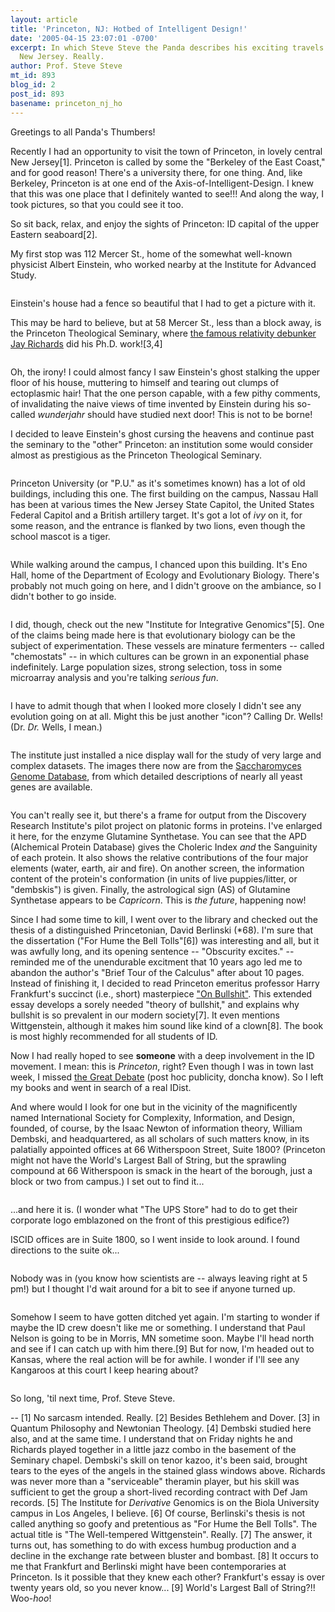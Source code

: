```yaml
---
layout: article
title: 'Princeton, NJ: Hotbed of Intelligent Design!'
date: '2005-04-15 23:07:01 -0700'
excerpt: In which Steve Steve the Panda describes his exciting travels in central
  New Jersey. Really.
author: Prof. Steve Steve
mt_id: 893
blog_id: 2
post_id: 893
basename: princeton_nj_ho
---
```

Greetings to all Panda's Thumbers!

Recently I had an opportunity to visit the town of Princeton, in lovely central New Jersey\[1\]. Princeton is called by some the "Berkeley of the East Coast," and for good reason! There's a university there, for one thing. And, like Berkeley, Princeton is at one end of the Axis-of-Intelligent-Design. I knew that this was one place that I definitely wanted to see!!! And along the way, I took pictures, so that you could see it too.

So sit back, relax, and enjoy the sights of Princeton: ID capital of the upper Eastern seaboard\[2\].

My first stop was 112 Mercer St., home of the somewhat well-known physicist Albert Einstein, who worked nearby at the Institute for Advanced Study.

<img src="/uploads/2005/einsteins_house.jpg" alt="" />

Einstein's house had a fence so beautiful  that I had to get a picture with it.

This may be hard to believe, but at 58 Mercer St., less than a block away, is the Princeton Theological Seminary, where [the famous relativity debunker Jay Richards](http://www.pandasthumb.org/pt-archives/000938.html) did his Ph.D. work!\[3,4\]

<img src="/uploads/2005/pts.jpg" alt="" />

Oh, the irony! I could almost fancy I saw Einstein's ghost stalking the upper floor of his house, muttering to himself and tearing out clumps of ectoplasmic hair! That the one person capable, with a few pithy comments, of invalidating the naive views of time invented by Einstein during his so-called _wunderjahr_ should have studied next door! This is not to be borne!

I decided to leave Einstein's ghost cursing the heavens and continue past the seminary to the "other" Princeton: an institution some would consider almost as prestigious as the Princeton Theological Seminary.

<img src="/uploads/2005/nassau_hall.jpg" alt="" />

Princeton University (or "P.U." as it's sometimes known) has a lot of old buildings, including this one. The first building on the campus, Nassau Hall has been at various times the New Jersey State Capitol, the United States Federal Capitol and a British artillery  target. It's got a lot of _ivy_ on it, for some reason, and the entrance is flanked by two lions, even though the school mascot is a tiger.

<img src="/uploads/2005/eno_hall.jpg" alt="" />

While walking around the campus, I chanced upon this building. It's Eno Hall, home of the Department of Ecology and Evolutionary Biology. There's probably not much going on here, and I didn't groove on the ambiance, so I didn't bother to go inside.

<img src="/uploads/2005/chemostats.jpg" alt="" />

I did, though, check out the new "Institute for Integrative Genomics"\[5\]. One of the claims being made here is that evolutionary biology can be the subject of experimentation. These vessels are minature fermenters -- called "chemostats" -- in which  cultures can be grown in an exponential phase indefinitely. Large population sizes, strong selection, toss in some microarray analysis and you're talking _serious fun_.

<img src="/uploads/2005/no_evolution.jpg" alt="" />

I have to admit  though that when I looked more closely I didn't see any evolution going on at all. Might this be just another "icon"? Calling Dr. Wells! (Dr. _Dr._ Wells, I mean.)

<img src="/uploads/2005/display_wall.jpg" alt="" />

The institute just installed a nice display wall for the study of very large and complex datasets. The images there now are from the [Saccharomyces Genome Database](http://www.yeastgenome.org), from which detailed descriptions of nearly all yeast genes are available.

<img src="/uploads/2005/GLN1.jpg" alt="" />

You can't really see it, but there's a frame for output from the Discovery Research Institute's pilot project on platonic forms in proteins. I've enlarged it here, for the enzyme Glutamine Synthetase. You can see that the APD (Alchemical Protein Database) gives the Choleric Index _and_ the Sanguinity of each protein. It also shows the relative contributions of the four major elements (water, earth, air and fire). On another screen, the information content of the protein's conformation (in units of live puppies/litter, or "dembskis") is given. Finally, the astrological sign (AS) of Glutamine Synthetase appears to be _Capricorn_. This is _the future_, happening now!

Since I had some time to kill, I went over to the library and checked out the thesis of a distinguished Princetonian, David Berlinski (\*68). I'm sure that the dissertation ("For Hume the Bell Tolls"\[6\]) was interesting and all, but it was awfully long, and its opening sentence -- "Obscurity excites." -- reminded me of the unendurable excitment that 10 years ago led me to abandon the author's "Brief Tour of the Calculus" after about 10 pages. <img src="/uploads/2005/onbullshit.jpg" alt="" style="float:right;" />Instead of finishing it, I decided to read Princeton emeritus professor Harry Frankfurt's succinct (i.e., short) masterpiece ["On Bullshit"](http://www.amazon.com/exec/obidos/tg/detail/-/0691122946/qid=1113537925/sr=8-1/ref=pd_csp_1/102-0705655-9144169?v=glance&amp;s=books&amp;n=507846). This extended essay develops a sorely needed "theory of bullshit," and explains why bullshit is so prevalent in our modern society\[7\]. It even mentions Wittgenstein, although it makes him sound like kind of a clown\[8\]. The book is most highly recommended for all students of ID.

Now I had really hoped to see **someone** with a deep involvement in the ID movement. I mean: this is _Princeton_, right? Even though I was in town last week, I missed [the Great Debate](http://www.pandasthumb.org/pt-archives/000958.html) (post hoc publicity, doncha know). So I left my books and went in search of a real IDist.

And where would I look for one but in the vicinity of the magnificently named International Society for Complexity, Information, and Design, founded, of course, by the Isaac Newton of information theory, William Dembski, and headquartered, as all scholars of such matters know, in its palatially appointed offices at 66 Witherspoon Street, Suite 1800? (Princeton might not have the World's Largest Ball of String, but the sprawling compound at 66 Witherspoon is smack in the heart of the borough, just a block or two from campus.) I set out to find it...

<img src="/uploads/2005/66_witherspoon.jpg" alt="" />

...and here it is. (I wonder what "The UPS Store" had to do to get their corporate logo emblazoned on the front of this prestigious edifice?)

ISCID offices are in Suite 1800, so I went inside to look around. I found directions to the suite ok...

<img src="/uploads/2005/finding_the_offices.jpg" alt="" />

Nobody was in (you know how scientists are -- always leaving right at 5 pm!) but I thought I'd wait around for a bit to see if anyone turned up.

<img src="/uploads/2005/waiting_for_iscid.jpg" alt="" />

Somehow I seem to have gotten ditched yet again. I'm starting to wonder if maybe the ID crew doesn't like me or something. I understand that Paul Nelson is going to be in Morris, MN sometime soon. Maybe I'll head north and see if I can catch up with him there.\[9\] But for now, I'm headed out to Kansas, where the real action will be for awhile. I wonder if I'll see any Kangaroos at this court I keep hearing about?

<img src="/uploads/2005/waiting.jpg" alt="" />

So long, 'til next time, Prof. Steve Steve.

--
\[1\] No sarcasm intended. Really.
\[2\] Besides Bethlehem and Dover.
\[3\] in Quantum Philosophy and Newtonian Theology.
\[4\] Dembski studied here also, and at the same time. I understand that on Friday nights he and Richards played together in a little jazz combo in the basement of the Seminary chapel. Dembski's skill on tenor kazoo, it's been said, brought tears to the eyes of the angels in the stained glass windows above. Richards was never more than a "serviceable" theramin player, but his skill was sufficient to get the group a short-lived recording contract with Def Jam records.
\[5\] The Institute for _Derivative_ Genomics is on the Biola University campus in Los Angeles, I believe.
\[6\] Of course, Berlinski's thesis is not called anything so goofy and pretentious as "For Hume the Bell Tolls". The actual title is "The Well-tempered Wittgenstein". Really.
\[7\] The answer, it turns out, has something to do with excess humbug production and a decline in the exchange rate between bluster and bombast.
\[8\] It occurs to me that Frankfurt and Berlinski might have been contemporaries at Princeton. Is it possible that they knew each other? Frankfurt's essay is over twenty years old, so you never know...
\[9\] World's Largest Ball of String?!! Woo-_hoo_!
